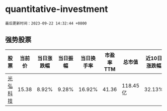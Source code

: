 # quantitative-investment

`最后更新时间：2023-09-22 14:32:44 +0800`

## 强势股票

|股票|当前价|当日涨跌幅|当日振幅|当日换手率|市盈率TTM|总市值|近10日涨跌幅|
|----|----|----|----|----|----|----|----|
|[光弘科技](https://xueqiu.com/S/SZ300735)|15.38|8.92%|9.28%|16.92%|41.36|118.45亿|32.13%|
